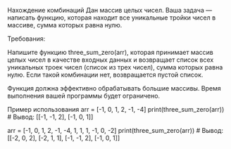 Нахождение комбинаций
Дан массив целых чисел. Ваша задача — написать функцию, которая находит все уникальные тройки чисел в массиве, сумма которых равна нулю.

Требования:

Напишите функцию three_sum_zero(arr), которая принимает массив целых чисел в качестве входных данных и возвращает список всех уникальных троек чисел (список из трех чисел), сумма которых равна нулю. Если такой комбинации нет, возвращается пустой список.

Функция должна эффективно обрабатывать большие массивы. Время выполнения вашей программы будет ограничено.

 
Пример использования
arr = [-1, 0, 1, 2, -1, -4]
print(three_sum_zero(arr))  # Вывод: [[-1, -1, 2], [-1, 0, 1]]

arr = [-1, 0, 1, 2, -1, -4, 1, 1, 1, -1, 0, -2]
print(three_sum_zero(arr))  # Вывод: [[-2, 0, 2], [-2, 1, 1], [-1, -1, 2], [-1, 0, 1]]